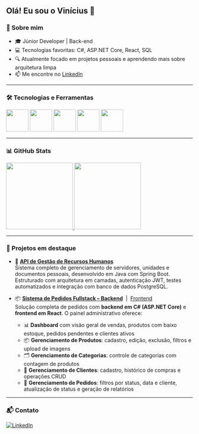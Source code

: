 Olá! Eu sou o Vinícius 👋
---

### 💼 Sobre mim

- 🎓 Júnior Developer | Back-end
- 💻 Tecnologias favoritas: C#, ASP.NET Core, React, SQL
- 🔍 Atualmente focado em projetos pessoais e aprendendo mais sobre arquitetura limpa
- 📫 Me encontre no [LinkedIn](https://www.linkedin.com/in/vinicius-hiago-martins-a33ab617b/)

---

### 🛠️ Tecnologias e Ferramentas

<div>
  <img src="https://cdn.jsdelivr.net/gh/devicons/devicon@latest/icons/csharp/csharp-original.svg" width="60"/>
  <img src="https://cdn.jsdelivr.net/gh/devicons/devicon@latest/icons/react/react-original-wordmark.svg" width="60"/>
  <img src="https://cdn.jsdelivr.net/gh/devicons/devicon@latest/icons/javascript/javascript-original.svg" width="60"/>
  <img src="https://cdn.jsdelivr.net/gh/devicons/devicon@latest/icons/postgresql/postgresql-original.svg" width="60"/>
  <img src="https://cdn.jsdelivr.net/gh/devicons/devicon@latest/icons/microsoftsqlserver/microsoftsqlserver-original.svg" width="60"/>
</div>

---

### 📊 GitHub Stats

<div>
  <a href="https://github.com/Viniciusm15">
    <img height="180em" src="https://github-readme-stats.vercel.app/api/top-langs/?username=Viniciusm15&layout=compact&langs_count=7&theme=dark"/>
    <img height="180em" src="https://github-readme-stats.vercel.app/api?username=Viniciusm15&show_icons=true&theme=dark&include_all_commits=true&count_private=true"/>
  </a>
</div>

---

### 🌟 Projetos em destaque

- 🔄 **[API de Gestão de Recursos Humanos](https://github.com/Viniciusm15/Servidores)**  
  Sistema completo de gerenciamento de servidores, unidades e documentos pessoais, desenvolvido em Java com Spring Boot. Estruturado com arquitetura em camadas, autenticação JWT, testes automatizados e integração com banco de dados PostgreSQL.

- 📦 **[Sistema de Pedidos Fullstack – Backend](https://github.com/Viniciusm15/cadastro-pedidos-backend)** &nbsp;|&nbsp; [Frontend](https://github.com/Viniciusm15/cadastro-pedidos-frontend)  
  Solução completa de pedidos com **backend em C# (ASP.NET Core)** e **frontend em React**. O painel administrativo oferece:

  - 📊 **Dashboard** com visão geral de vendas, produtos com baixo estoque, pedidos pendentes e clientes ativos  
  - 📦 **Gerenciamento de Produtos**: cadastro, edição, exclusão, filtros e upload de imagens  
  - 🗂️ **Gerenciamento de Categorias**: controle de categorias com contagem de produtos  
  - 👤 **Gerenciamento de Clientes**: cadastro, histórico de compras e operações CRUD  
  - 🧾 **Gerenciamento de Pedidos**: filtros por status, data e cliente, atualização de status e geração de relatórios  
---

### 📬 Contato

[![LinkedIn](https://img.shields.io/badge/LinkedIn-blue?style=for-the-badge&logo=linkedin)](https://www.linkedin.com/in/vinicius-hiago-martins-a33ab617b/)

